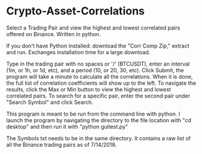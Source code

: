 # Crypto-Asset-Correlations
Select a Trading Pair and view the highest and lowest correlated pairs offered on Binance. Written in python.

If you don't have Python installed: download the "Corr Comp Zip," extract and run. Exchanges installation time for a large download.

Type in the trading pair with no spaces or '/' (BTCUSDT), enter an interval (1m, or 1h, or 1d, etc), and a period (10, or 20, 30, etc).
Click Submit, the program will take a minute to calculate all the correlations.
When it is done, the full list of correlation coefficients will show up to the left.
To navigate the results, click the Max or Min button to view the highest and lowest correlated pairs.
To search for a specific pair, enter the second pair under "Search Symbol" and click Search.

This program is meant to be run from the command line with python. I launch the program by navigating the directory to the file location with "cd desktop" and then run it with "python guitest.py"

The Symbols txt needs to be in the same directory. It contains a raw list of all the Binance trading pairs as of 7/14/2018.
